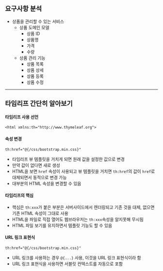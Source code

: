 ## 요구사항 분석
- 상품을 관리할 수 있는 서비스
  - 상품 도메인 모델
    - 상품 ID
    - 상품명
    - 가격
    - 수량
  - 상품 관리 기능
    - 상품 목록
    - 상품 상세
    - 상품 등록
    - 상품 수정

---

## 타임리프 간단히 알아보기
#### 타임리프 사용 선언
`<html xmlns:th="http://www.thymeleaf.org">`

#### 속성 변경
`th:href="@{/css/bootstrap.min.css}"`
- 타임리프 뷰 템플릿을 거치게 되면 원래 값을 설정한 값으로 변경
- 만약 값이 없다면 새로 생성
- HTML을 보면 `href` 속성이 사용되고 뷰 템플릿을 거치면 `th:href`의 값이 `href`로 대체되면서 동적으로 변경 가능
- 대부분의 HTML 속성을 변경할 수 있음

#### 타임리프의 핵심
- 핵심은 `th:xxx`가 붙은 부분은 서버사이드에서 렌더링되고 기존 것을 대체, 없으면 기존 HTML 속성이 그대로 사용
- HTML을 파일로 직접 열어도 웹브라우저는 `th:xxx`속성을 알지못해 무시됨
- HTML 파일 보기를 유지하면서 템플릿 기능도 할 수 있음

#### URL 링크 표현식
`th:href="@{/css/bootstrap.min.css}"`
- URL 링크를 사용하는 경우 `@{...}` 사용, 이것을 URL 링크 표현식이라 함
- URL 링크 표현식을 사용하면 서블릿 컨텍스트를 자동으로 포함